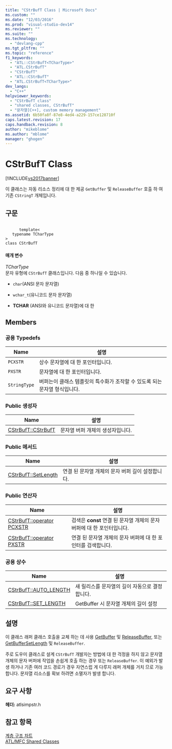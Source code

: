 ```yaml
---
title: "CStrBufT Class | Microsoft Docs"
ms.custom: ""
ms.date: "12/03/2016"
ms.prod: "visual-studio-dev14"
ms.reviewer: ""
ms.suite: ""
ms.technology: 
  - "devlang-cpp"
ms.tgt_pltfrm: ""
ms.topic: "reference"
f1_keywords: 
  - "ATL::CStrBufT<TCharType>"
  - "ATL.CStrBufT"
  - "CStrBufT"
  - "ATL::CStrBufT"
  - "ATL.CStrBufT<TCharType>"
dev_langs: 
  - "C++"
helpviewer_keywords: 
  - "CStrBufT class"
  - "shared classes, CStrBufT"
  - "문자열[C++], custom memory management"
ms.assetid: 6b50fa8f-87e8-4ed4-a229-157ce128710f
caps.latest.revision: 17
caps.handback.revision: 8
author: "mikeblome"
ms.author: "mblome"
manager: "ghogen"
---
```

# CStrBufT Class
[!INCLUDE[vs2017banner](../../assembler/inline/includes/vs2017banner.md)]

이 클래스는 자동 리소스 정리에 대 한 제공 `GetBuffer` 및 `ReleaseBuffer` 호출 하 여 기존 `CStringT` 개체입니다.  
  
## 구문  
  
```  
  
      template<  
   typename TCharType  
>  
class CStrBufT  
```  
  
#### 매개 변수  
 *TCharType*  
 문자 유형에 `CStrBufT` 클래스입니다.  다음 중 하나일 수 있습니다.  
  
-   `char`\(ANSI 문자 문자열\)  
  
-   `wchar_t`\(유니코드 문자 문자열\)  
  
-   **TCHAR** \(ANSI와 유니코드 문자열\)에 대 한  
  
## Members  
  
### 공용 Typedefs  
  
|Name|설명|  
|----------|--------|  
|`PCXSTR`|상수 문자열에 대 한 포인터입니다.|  
|`PXSTR`|문자열에 대 한 포인터입니다.|  
|`StringType`|버퍼는이 클래스 템플릿의 특수화가 조작할 수 있도록 되는 문자열 형식입니다.|  
  
### Public 생성자  
  
|Name|설명|  
|----------|--------|  
|[CStrBufT::CStrBufT](../Topic/CStrBufT::CStrBufT.md)|문자열 버퍼 개체의 생성자입니다.|  
  
### Public 메서드  
  
|Name|설명|  
|----------|--------|  
|[CStrBufT::SetLength](../Topic/CStrBufT::SetLength.md)|연결 된 문자열 개체의 문자 버퍼 길이 설정합니다.|  
  
### Public 연산자  
  
|Name|설명|  
|----------|--------|  
|[CStrBufT::operator PCXSTR](../Topic/CStrBufT::operator%20PCXSTR.md)|검색은  **const** 연결 된 문자열 개체의 문자 버퍼에 대 한 포인터입니다.|  
|[CStrBufT::operator PXSTR](../Topic/CStrBufT::operator%20PXSTR.md)|연결 된 문자열 개체의 문자 버퍼에 대 한 포인터를 검색합니다.|  
  
### 공용 상수  
  
|Name|설명|  
|----------|--------|  
|[CStrBufT::AUTO\_LENGTH](../Topic/CStrBufT::AUTO_LENGTH.md)|새 릴리스를 문자열의 길이 자동으로 결정 합니다.|  
|[CStrBufT::SET\_LENGTH](../Topic/CStrBufT::SET_LENGTH.md)|GetBuffer 시 문자열 개체의 길이 설정|  
  
## 설명  
 이 클래스 래퍼 클래스 호출을 교체 하는 데 사용  [GetBuffer](../Topic/CSimpleStringT::GetBuffer.md) 및  [ReleaseBuffer](../Topic/CSimpleStringT::ReleaseBuffer.md), 또는  [GetBufferSetLength](../Topic/CSimpleStringT::GetBufferSetLength.md) 및 `ReleaseBuffer`.  
  
 주로 도우미 클래스로 설계 `CStrBufT` 개발자는 방법에 대 한 걱정을 하지 않고 문자열 개체의 문자 버퍼에 작업을 손쉽게 호출 하는 경우 또는 `ReleaseBuffer`.  이 예외가 발생 하거나 기존 여러 코드 경로가 경우 자연스럽 게 다루지 래퍼 개체를 거치 므로 가능 합니다. 문자열 리소스를 확보 하려면 소멸자가 발생 합니다.  
  
## 요구 사항  
 **헤더:** atlsimpstr.h  
  
## 참고 항목  
 [계층 구조 차트](../../mfc/hierarchy-chart.md)   
 [ATL\/MFC Shared Classes](../../atl-mfc-shared/atl-mfc-shared-classes.md)